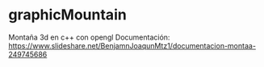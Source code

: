 # graphicMountain
Montaña 3d en c++ con opengl
Documentación:
https://www.slideshare.net/BenjamnJoaqunMtz1/documentacion-montaa-249745686
